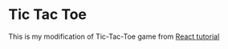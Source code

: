 # Tic Tac Toe

This is my modification of Tic-Tac-Toe game from
[React tutorial](https://react.dev/learn/tutorial-tic-tac-toe#)
